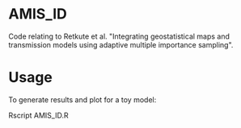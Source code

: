 # AMIS_ID


Code relating to Retkute et al. "Integrating geostatistical maps and transmission models using adaptive multiple importance sampling".

# Usage

To generate results and plot for a toy model:

Rscript AMIS_ID.R

